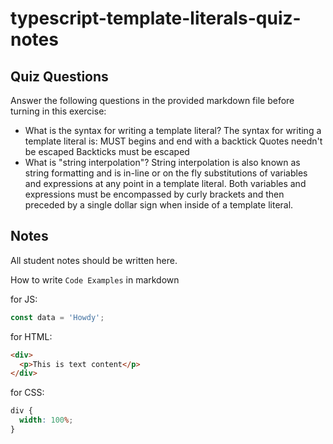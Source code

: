 # typescript-template-literals-quiz-notes

## Quiz Questions

Answer the following questions in the provided markdown file before turning in this exercise:

- What is the syntax for writing a template literal?
  The syntax for writing a template literal is:
  MUST begins and end with a backtick
  Quotes needn't be escaped
  Backticks must be escaped
- What is "string interpolation"?
  String interpolation is also known as string formatting and is in-line or on the fly substitutions of variables and expressions at any point in a template literal. Both variables and expressions must be encompassed by curly brackets and then preceded by a single dollar sign when inside of a template literal.

## Notes

All student notes should be written here.

How to write `Code Examples` in markdown

for JS:

```javascript
const data = 'Howdy';
```

for HTML:

```html
<div>
  <p>This is text content</p>
</div>
```

for CSS:

```css
div {
  width: 100%;
}
```
